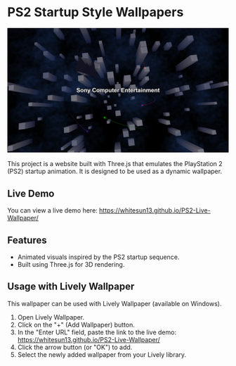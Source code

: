 # PS2 Startup Style Wallpapers

![Screenshot](Screenshot.png)

This project is a website built with Three.js that emulates the PlayStation 2 (PS2) startup animation. It is designed to be used as a dynamic wallpaper.

## Live Demo

You can view a live demo here: https://whitesun13.github.io/PS2-Live-Wallpaper/

## Features

*   Animated visuals inspired by the PS2 startup sequence.
*   Built using Three.js for 3D rendering.

## Usage with Lively Wallpaper

This wallpaper can be used with Lively Wallpaper (available on Windows).

1.  Open Lively Wallpaper.
2.  Click on the "+" (Add Wallpaper) button.
3.  In the "Enter URL" field, paste the link to the live demo: https://whitesun13.github.io/PS2-Live-Wallpaper/
4.  Click the arrow button (or "OK") to add.
5.  Select the newly added wallpaper from your Lively library.
